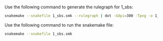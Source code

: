 

Use the following command to generate the rulegraph for 1_sbs:

```sh
snakemake --snakefile 1_sbs.smk --rulegraph | dot -Gdpi=300 -Tpng -o 1_sbs_rulegraph.png
```

Use the following command to run the snakemake file:

```sh
snakemake --snakefile 1_sbs.smk
```
